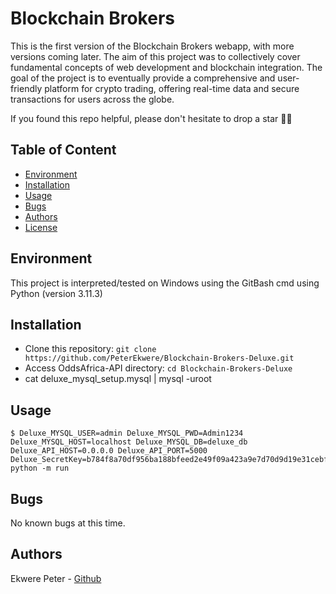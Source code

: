 # Blockchain Brokers
This is the first version of the Blockchain Brokers webapp, with more versions coming later. The aim of this project was to collectively cover fundamental concepts of web development and blockchain integration. The goal of the project is to eventually provide a comprehensive and user-friendly platform for crypto trading, offering real-time data and secure transactions for users across the globe.

If you found this repo helpful, please don't hesitate to drop a star 🙏😌

## Table of Content
* [Environment](#environment)
* [Installation](#installation)
* [Usage](#usage)
* [Bugs](#bugs)
* [Authors](#authors)
* [License](#license)


## Environment
This project is interpreted/tested on Windows using the GitBash cmd using Python (version 3.11.3)

## Installation
* Clone this repository: `git clone https://github.com/PeterEkwere/Blockchain-Brokers-Deluxe.git`
* Access OddsAfrica-API directory: `cd Blockchain-Brokers-Deluxe`
* cat deluxe_mysql_setup.mysql | mysql -uroot



## Usage
```
$ Deluxe_MYSQL_USER=admin Deluxe_MYSQL_PWD=Admin1234 Deluxe_MYSQL_HOST=localhost Deluxe_MYSQL_DB=deluxe_db Deluxe_API_HOST=0.0.0.0 Deluxe_API_PORT=5000 Deluxe_SecretKey=b784f8a70df956ba188bfeed2e49f09a423a9e7d70d9d19e31cebf8ee0e8c29e python -m run 
```

## Bugs
No known bugs at this time. 

## Authors
Ekwere Peter - [Github](https://github.com/PeterEkwere)
